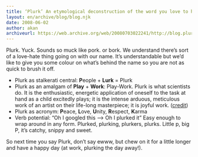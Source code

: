 ```yaml
---
title: ‘Plurk’ An etymological deconstruction of the word you love to hate
layout: en/archive/blog/blog.njk
date: 2008-06-02
author: akan
archiveurl: https://web.archive.org/web/20080703022241/http://blog.plurk.com/2008/06/02/why-plurk-an-etymological-deconstruction-of-the-word-you-love-to-hate/
---
```

Plurk. Yuck. Sounds so muck like pork. or bork. We understand there’s sort of a love-hate thing going on with our name. It’s understandable but we’d like to give you some colour on what’s behind the name so you are not as quick to brush it off.

- Plurk as stalkerati central: **P**eople + **Lurk** = Plurk
- Plurk as an amalgam of **Play** + **Work**: Play-Work. Plurk is what scientists do. It is the enthusiastic, energetic application of oneself to the task at hand as a child excitedly plays; it is the intense arduous, meticulous work of an artist on their life-long masterpiece; it is joyful work. ([credit](https://web.archive.org/web/20080703022241/http://zy.ca/archives/2004/02/06/definition-plurk/))
- Plurk as acronym: **P**eace, **L**ove, **U**nity, **R**espect, **K**arma
- Verb potential: “Oh I googled this –> Oh I plurked it” Easy enough to wrap around in any form. Plurked, plurking, plurkers, plurks. Little p, big P, it’s catchy, snippy and sweet.

So next time you say Plurk, don’t say ewww, but chew on it for a little longer and have a happy day (at work, plurking the day away!).